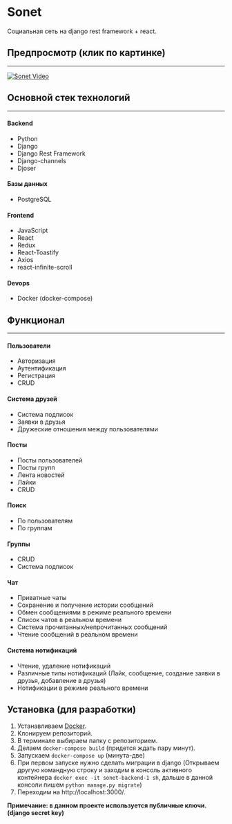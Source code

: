 # Sonet

Социальная сеть на django rest framework + react.

## Предпросмотр (клик по картинке)

---


[![Sonet Video](https://img.youtube.com/vi/T_DJ4dWNjbQ/0.jpg)](https://www.youtube.com/watch?v=T_DJ4dWNjbQ)

## Основной стек технологий

---

#### Backend

- Python
- Django
- Django Rest Framework
- Django-channels
- Djoser

#### Базы данных

- PostgreSQL

#### Frontend

- JavaScript
- React
- Redux
- React-Toastify
- Axios
- react-infinite-scroll

#### Devops

- Docker (docker-compose)

## Функционал

---

#### Пользователи

- Авторизация
- Аутентификация
- Регистрация
- CRUD

#### Система друзей

- Система подписок
- Заявки в друзья
- Дружеские отношения между пользователями

#### Посты

- Посты пользователей
- Посты групп
- Лента новостей
- Лайки
- CRUD

#### Поиск

- По пользователям
- По группам

#### Группы

- CRUD
- Система подписок

#### Чат

- Приватные чаты
- Сохранение и получение истории сообщений
- Обмен сообщениями в режиме реального времени
- Список чатов в реальном времени
- Система прочитанных/непрочитанных сообщений
- Чтение сообщений в реальном времени

#### Система нотификаций

- Чтение, удаление нотификаций
- Различные типы нотификаций (Лайк, сообщение, создание заявки в друзья, добавление в друзья)
- Нотификации в режиме реального времени

## Установка (для разработки)

1. Устанавливаем [Docker](https://www.docker.com/products/docker-desktop/).
2. Клонируем репозиторий.
3. В терминале выбираем папку с репозиторием.
4. Делаем `docker-compose build` (придется ждать пару минут).
5. Запускаем `docker-compose up` (минута-две)
6. При первом запуске нужно сделать миграции в django (Открываем другую командную строку и заходим в консоль активного
   контейнера `docker exec -it sonet-backend-1 sh`, дальше в данной консоли пишем `python manage.py migrate`)
7. Переходим на http://localhost:3000/.

****Примечание: в данном проекте используется публичные ключи.(django secret key)****

